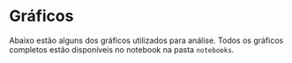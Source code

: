 # Gráficos

Abaixo estão alguns dos gráficos utilizados para análise. Todos os gráficos completos estão disponíveis no notebook na pasta `notebooks`.

